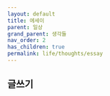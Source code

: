 ```yaml
---
layout: default
title: 에세이
parent: 일상
grand_parent: 생각들 
nav_order: 2
has_children: true
permalink: life/thoughts/essay
---
```


## 글쓰기